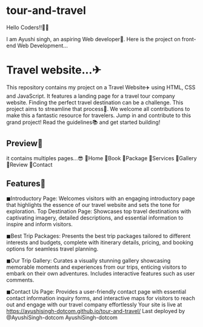 # tour-and-travel
Hello Coders!!👩‍⚖️

I am Ayushi singh, an aspiring Web developer🤖. Here is the project on front-end Web Development...


# Travel website...✈

This repository contains my project on a Travel Website✈️ using HTML, CSS and JavaScript. It features a landing page for a travel tour company website. Finding the perfect travel destination can be a challenge. This project aims to streamline that process🚤. We welcome all contributions to make this a fantastic resource for travelers. Jump in and contribute to this grand project! Read the guidelines📚 and get started building!
## Preview👀
it contains multiples pages...😎
📌Home
📌Book
📌Package
📌Services
📌Gallery
📌Review
📌Contact

## Features📌

◼Introductory Page: Welcomes visitors with an engaging introductory page that highlights the essence of our travel website and sets the tone for exploration.
Top Destination Page: Showcases top travel destinations with captivating imagery, detailed descriptions, and essential information to inspire and inform visitors.

◼Best Trip Packages: Presents the best trip packages tailored to different interests and budgets, complete with itinerary details, pricing, and booking options for seamless travel planning.

◼Our Trip Gallery: Curates a visually stunning gallery showcasing memorable moments and experiences from our trips, enticing visitors to embark on their own adventures. Includes interactive features such as user comments.

◼Contact Us Page: Provides a user-friendly contact page with essential contact information inquiry forms, and interactive maps for visitors to reach out and engage with our travel company effortlessly
Your site is live at https://ayushisingh-dotcom.github.io/tour-and-travel/
Last deployed by @AyushiSingh-dotcom AyushiSingh-dotcom 
